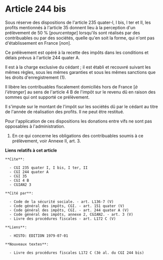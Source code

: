 # Article 244 bis

Sous réserve des dispositions de l'article 235 quater-I, I bis, I ter et II, les profits mentionnés à l'article 35 donnent
lieu à la perception d'un prélèvement de 50 % [*pourcentage*] lorsqu'ils sont réalisés par des contribuables ou par des
sociétés, quelle qu'en soit la forme, qui n'ont pas d'établissement en France [*non*].

Ce prélèvement est opéré à la recette des impôts dans les conditions et délais prévus à l'article 244 quater A.

Il est à la charge exclusive du cédant ; il est établi et recouvré suivant les mêmes règles, sous les mêmes garanties et sous
les mêmes sanctions que les droits d'enregistrement (1).

Il libère les contribuables fiscalement domiciliés hors de France [*à l'étranger*] au sens de l'article 4 B de l'impôt sur le
revenu dû en raison des sommes qui ont supporté ce prélèvement.

Il s'impute sur le montant de l'impôt sur les sociétés dû par le cédant au titre de l'année de réalisation des profits. Il ne
peut être restitué.

Pour l'application de ces dispositions les donations entre vifs ne sont pas opposables à l'administration.

1)  En ce qui concerne les obligations des contribuables soumis à ce prélèvement, voir Annexe II, art. 3.

**Liens relatifs à cet article**

	**Cite**:

	  - CGI 235 quater I, I bis, I ter, II
	  - CGI 244 quater A
	  - CGI 35
	  - CGI 4 B
	  - CGIAN2 3

	**Cité par**:

	  - Code de la sécurité sociale. - art. L136-7 (V)
	  - Code général des impôts, CGI. - art. 151 quater (V)
	  - Code général des impôts, CGI. - art. 244 quater A (V)
	  - Code général des impôts, annexe 2, CGIAN2. - art. 3 (V)
	  - Livre des procédures fiscales - art. L172 C (V)

	**Liens**:

	  - HISTO: EDITION 1979-07-01

	**Nouveaux textes**:

	  - Livre des procédures fiscales L172 C (3è al. du CGI 244 bis)
